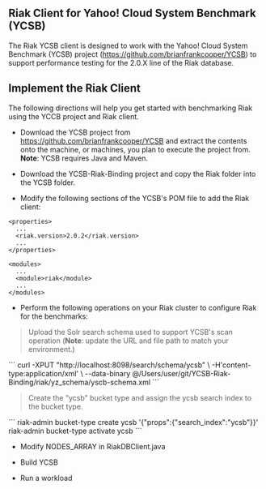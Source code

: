 Riak Client for Yahoo! Cloud System Benchmark (YCSB)
--------------------------------------------------------

The Riak YCSB client is designed to work with the Yahoo! Cloud System Benchmark (YCSB) project (https://github.com/brianfrankcooper/YCSB) to support performance testing for the 2.0.X line of the Riak database. 

Implement the Riak Client
----------------------------
The following directions will help you get started with benchmarking Riak using the YCCB project and Riak client.

* Download the YCSB project from https://github.com/brianfrankcooper/YCSB and extract the contents onto the machine, or machines, you plan to execute the project from. <b>Note</b>: YCSB requires Java and Maven.

* Download the YCSB-Riak-Binding project and copy the Riak folder into the YCSB folder.

* Modify the following sections of the YCSB's POM file to add the Riak client:

```
<properties>
  ...
  <riak.version>2.0.2</riak.version>
  ...
</properties>
```

```
<modules>
  ...
  <module>riak</module>
  ...
</modules>
```

* Perform the following operations on your Riak cluster to configure Riak for the benchmarks:

<blockquote>
Upload the Solr search schema used to support YCSB's scan operation (<b>Note</b>: update the URL and file path to match your environment.)
</blockquote>
```
curl -XPUT "http://localhost:8098/search/schema/ycsb" \
  -H'content-type:application/xml' \
  --data-binary @/Users/user/git/YCSB-Riak-Binding/riak/yz_schema/yscb-schema.xml
```
<blockquote>
Create the "ycsb" bucket type and assign the ycsb search index to the bucket type.
</blockquote>
```
riak-admin bucket-type create ycsb '{"props":{"search_index":"ycsb"}}'
riak-admin bucket-type activate ycsb
```  


* Modify NODES_ARRAY in RiakDBClient.java

* Build YCSB

* Run a workload
